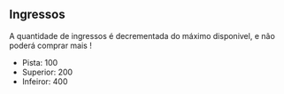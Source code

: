 ## Ingressos

<p> A quantidade de ingressos é decrementada do máximo disponivel, e não poderá comprar mais ! </p>

<ul>
  <li> Pista: 100 </li>
  <li> Superior: 200 </li>
  <li> Infeiror: 400 </li>
</ul>
